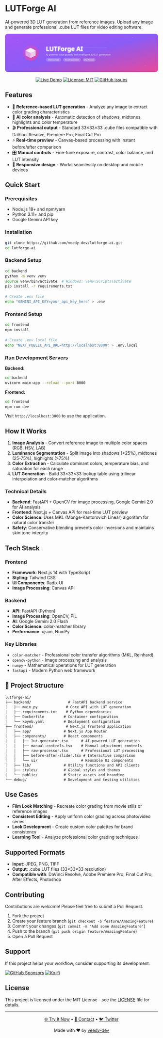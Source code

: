 # LUTForge AI

AI-powered 3D LUT generation from reference images. Upload any image and generate professional .cube LUT files for video editing software.

<div align="center">

![LUTForge AI Banner](frontend/public/banner.svg)

[![Live Demo](https://img.shields.io/badge/demo-live-brightgreen)](https://lutforge-ai.vercel.app)
[![License: MIT](https://img.shields.io/badge/License-MIT-yellow.svg)](https://opensource.org/licenses/MIT)
[![GitHub issues](https://img.shields.io/github/issues/veedy-dev/lutforge-ai)](https://github.com/veedy-dev/lutforge-ai/issues)

</div>

## Features

- 🎨 **Reference-based LUT generation** - Analyze any image to extract color grading characteristics
- 🧠 **AI color analysis** - Automatic detection of shadows, midtones, highlights and color temperature
- 🎬 **Professional output** - Standard 33×33×33 .cube files compatible with DaVinci Resolve, Premiere Pro, Final Cut Pro
- ⚡ **Real-time preview** - Canvas-based processing with instant before/after comparison
- 🎛️ **Manual controls** - Fine-tune exposure, contrast, color balance, and LUT intensity
- 📱 **Responsive design** - Works seamlessly on desktop and mobile devices

## Quick Start

### Prerequisites

- Node.js 18+ and npm/yarn
- Python 3.11+ and pip
- Google Gemini API key

### Installation

```bash
git clone https://github.com/veedy-dev/lutforge-ai.git
cd lutforge-ai
```

### Backend Setup

```bash
cd backend
python -m venv venv
source venv/bin/activate  # Windows: venv\Scripts\activate
pip install -r requirements.txt

# Create .env file
echo "GEMINI_API_KEY=your_api_key_here" > .env
```

### Frontend Setup

```bash
cd frontend
npm install

# Create .env.local file
echo "NEXT_PUBLIC_API_URL=http://localhost:8000" > .env.local
```

### Run Development Servers

**Backend:**
```bash
cd backend
uvicorn main:app --reload --port 8000
```

**Frontend:**
```bash
cd frontend
npm run dev
```

Visit `http://localhost:3000` to use the application.

## How It Works

1. **Image Analysis** - Convert reference image to multiple color spaces (RGB, HSV, LAB)
2. **Luminance Segmentation** - Split image into shadows (<25%), midtones (25-75%), highlights (>75%)
3. **Color Extraction** - Calculate dominant colors, temperature bias, and saturation for each range
4. **LUT Generation** - Build 33×33×33 lookup table using trilinear interpolation and color-matcher algorithms

### Technical Details

- **Backend**: FastAPI + OpenCV for image processing, Google Gemini 2.0 for AI analysis
- **Frontend**: Next.js + Canvas API for real-time LUT preview
- **Color Science**: Uses MKL (Monge-Kantorovich Linear) algorithm for natural color transfer
- **Safety**: Conservative blending prevents color inversions and maintains skin tone integrity

## Tech Stack

### Frontend
- **Framework**: Next.js 14 with TypeScript
- **Styling**: Tailwind CSS
- **UI Components**: Radix UI
- **Image Processing**: Canvas API

### Backend  
- **API**: FastAPI (Python)
- **Image Processing**: OpenCV, PIL
- **AI**: Google Gemini 2.0 Flash
- **Color Science**: color-matcher library
- **Performance**: ujson, NumPy

### Key Libraries
- `color-matcher` - Professional color transfer algorithms (MKL, Reinhard)
- `opencv-python` - Image processing and analysis
- `numpy` - Mathematical operations for LUT generation
- `fastapi` - Modern Python web framework

## 📁 Project Structure

```
lutforge-ai/
├── backend/                 # FastAPI backend service
│   ├── main.py             # Core API with LUT generation
│   ├── requirements.txt    # Python dependencies
│   ├── Dockerfile         # Container configuration
│   └── koyeb.yaml         # Deployment configuration
├── frontend/               # Next.js frontend application
│   ├── app/               # Next.js App Router
│   ├── components/        # React components
│   │   ├── lut-generator.tsx      # AI-powered LUT generation
│   │   ├── manual-controls.tsx    # Manual adjustment controls
│   │   ├── raw-processor.tsx      # Professional LUT processing
│   │   ├── before-after-slider.tsx # Interactive comparison
│   │   └── ui/                    # Reusable UI components
│   ├── lib/               # Utility functions and API clients
│   ├── styles/            # Global styles and themes
│   └── public/            # Static assets and branding
└── debug/                 # Development and testing utilities
```

## Use Cases

- **Film Look Matching** - Recreate color grading from movie stills or reference images
- **Consistent Editing** - Apply uniform color grading across photo/video series  
- **Look Development** - Create custom color palettes for brand consistency
- **Learning Tool** - Analyze professional color grading techniques

## Supported Formats

- **Input**: JPEG, PNG, TIFF
- **Output**: .cube LUT files (33×33×33 resolution)
- **Compatible with**: DaVinci Resolve, Adobe Premiere Pro, Final Cut Pro, After Effects, Photoshop

## Contributing

Contributions are welcome! Please feel free to submit a Pull Request.

1. Fork the project
2. Create your feature branch (`git checkout -b feature/AmazingFeature`)
3. Commit your changes (`git commit -m 'Add some AmazingFeature'`)
4. Push to the branch (`git push origin feature/AmazingFeature`)
5. Open a Pull Request

## Support

If this project helps your workflow, consider supporting its development:

[![GitHub Sponsors](https://img.shields.io/badge/Sponsor-GitHub-pink?style=for-the-badge&logo=github&logoColor=white)](https://github.com/sponsors/veedy-dev)
[![Ko-fi](https://img.shields.io/badge/Buy%20me%20a%20coffee-Ko--fi-orange?style=for-the-badge&logo=ko-fi&logoColor=white)](https://ko-fi.com/veedygraph)

## License

This project is licensed under the MIT License - see the [LICENSE](LICENSE) file for details.

---

<div align="center">

[🌐 Try It Now](https://lutforge-ai.vercel.app) • [📧 Contact](mailto:vidifadilakbar20@gmail.com) • [🐦 Twitter](https://x.com/veedygraph)

Made with ❤️ by [veedy-dev](https://github.com/veedy-dev)

</div>